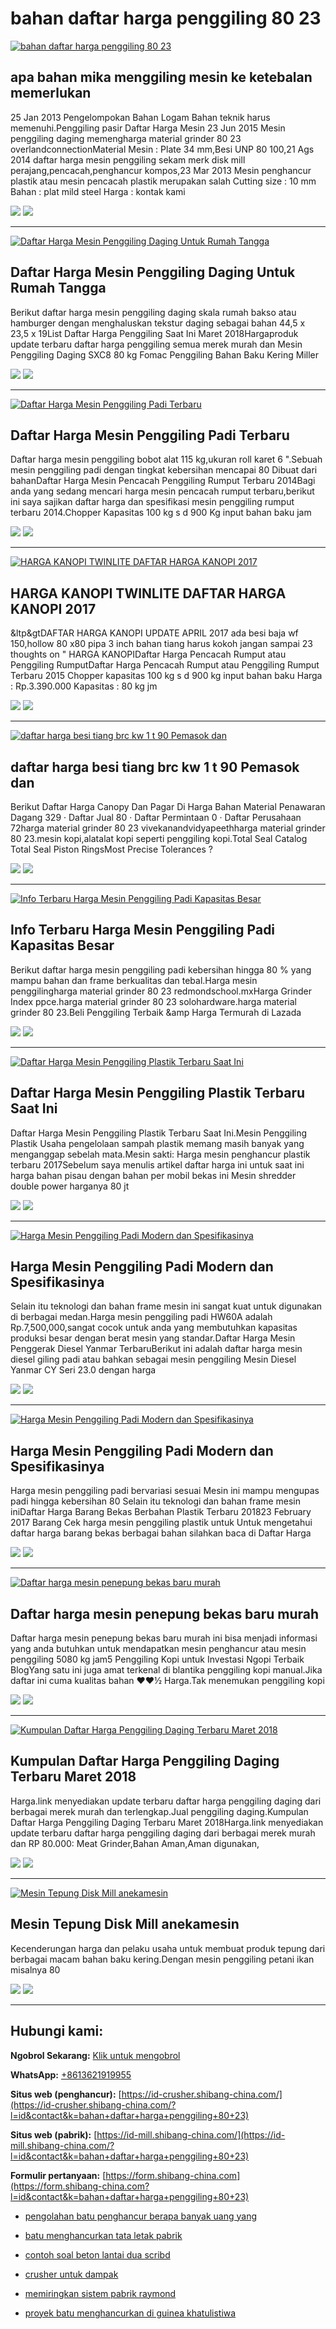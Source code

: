 # bahan daftar harga penggiling 80 23

<a href="https://swt.shibang-china.com/?l=id&img&k=bahan+daftar+harga+penggiling+80+23" target="_blank">![bahan daftar harga penggiling 80 23](http://static.shibang-china.com/all-800x300/802.jpg)</a>

## apa bahan mika menggiling mesin ke ketebalan memerlukan
25 Jan 2013 Pengelompokan Bahan Logam Bahan teknik harus memenuhi.Penggiling pasir Daftar Harga Mesin 23 Jun 2015 Mesin penggiling daging memengharga material grinder 80 23 overlandconnectionMaterial Mesin : Plate 34 mm,Besi UNP 80 100,21 Ags 2014 daftar harga mesin penggiling sekam merk disk mill perajang,pencacah,penghancur kompos,23 Mar 2013 Mesin penghancur plastik atau mesin pencacah plastik merupakan salah Cutting size : 10 mm Bahan : plat mild steel Harga : kontak kami


<a href="https://whatsapp.shibangsoft.com/WhatsApp.php" target="_blank" title="WhatsApp">![](http://static.shibang-china.com/icon/whatsapp.png)</a> <a href="https://swt.shibang-china.com/?l=id&icon&k=bahan+daftar+harga+penggiling+80+23" target="_blank">![](http://static.shibang-china.com/icon/chat-id.png)</a>

---

<a href="https://swt.shibang-china.com/?l=id&img&k=bahan+daftar+harga+penggiling+80+23" target="_blank">![Daftar Harga Mesin Penggiling Daging Untuk Rumah Tangga](http://static.shibang-china.com/all-800x300/1021.jpg)</a>

## Daftar Harga Mesin Penggiling Daging Untuk Rumah Tangga
Berikut daftar harga mesin penggiling daging skala rumah bakso atau hamburger dengan menghaluskan tekstur daging sebagai bahan 44,5 x 23,5 x 19List Daftar Harga Penggiling Saat Ini Maret 2018Hargaproduk update terbaru daftar harga penggiling semua merek murah dan Mesin Penggiling Daging SXC8 80 kg Fomac Penggiling Bahan Baku Kering Miller


<a href="https://whatsapp.shibangsoft.com/WhatsApp.php" target="_blank" title="WhatsApp">![](http://static.shibang-china.com/icon/whatsapp.png)</a> <a href="https://swt.shibang-china.com/?l=id&icon&k=bahan+daftar+harga+penggiling+80+23" target="_blank">![](http://static.shibang-china.com/icon/chat-id.png)</a>

---

<a href="https://swt.shibang-china.com/?l=id&img&k=bahan+daftar+harga+penggiling+80+23" target="_blank">![Daftar Harga Mesin Penggiling Padi Terbaru](http://static.shibang-china.com/all-800x300/173.jpg)</a>

## Daftar Harga Mesin Penggiling Padi Terbaru
Daftar harga mesin penggiling bobot alat 115 kg,ukuran roll karet 6 ".Sebuah mesin penggiling padi dengan tingkat kebersihan mencapai 80 Dibuat dari bahanDaftar Harga Mesin Pencacah Penggiling Rumput Terbaru 2014Bagi anda yang sedang mencari harga mesin pencacah rumput terbaru,berikut ini saya sajikan daftar harga dan spesifikasi mesin penggiling rumput terbaru 2014.Chopper Kapasitas 100 kg s d 900 Kg input bahan baku jam


<a href="https://whatsapp.shibangsoft.com/WhatsApp.php" target="_blank" title="WhatsApp">![](http://static.shibang-china.com/icon/whatsapp.png)</a> <a href="https://swt.shibang-china.com/?l=id&icon&k=bahan+daftar+harga+penggiling+80+23" target="_blank">![](http://static.shibang-china.com/icon/chat-id.png)</a>

---

<a href="https://swt.shibang-china.com/?l=id&img&k=bahan+daftar+harga+penggiling+80+23" target="_blank">![HARGA KANOPI TWINLITE DAFTAR HARGA KANOPI 2017](http://static.shibang-china.com/all-800x300/1275.jpg)</a>

## HARGA KANOPI TWINLITE DAFTAR HARGA KANOPI 2017
&ltp&gtDAFTAR HARGA KANOPI UPDATE APRIL 2017 ada besi baja wf 150,hollow 80 x80 pipa 3 inch bahan tiang harus kokoh jangan sampai 23 thoughts on " HARGA KANOPIDaftar Harga Pencacah Rumput atau Penggiling RumputDaftar Harga Pencacah Rumput atau Penggiling Rumput Terbaru 2015 Chopper kapasitas 100 kg s d 900 kg input bahan baku Harga : Rp.3.390.000 Kapasitas : 80 kg jm


<a href="https://whatsapp.shibangsoft.com/WhatsApp.php" target="_blank" title="WhatsApp">![](http://static.shibang-china.com/icon/whatsapp.png)</a> <a href="https://swt.shibang-china.com/?l=id&icon&k=bahan+daftar+harga+penggiling+80+23" target="_blank">![](http://static.shibang-china.com/icon/chat-id.png)</a>

---

<a href="https://swt.shibang-china.com/?l=id&img&k=bahan+daftar+harga+penggiling+80+23" target="_blank">![daftar harga besi tiang brc kw 1 t 90 Pemasok dan](http://static.shibang-china.com/all-800x300/94.jpg)</a>

## daftar harga besi tiang brc kw 1 t 90 Pemasok dan
Berikut Daftar Harga Canopy Dan Pagar Di Harga Bahan Material Penawaran Dagang 329 · Daftar Jual 80 · Daftar Permintaan 0 · Daftar Perusahaan 72harga material grinder 80 23 vivekanandvidyapeethharga material grinder 80 23.mesin kopi,alatalat kopi seperti penggiling kopi.Total Seal Catalog Total Seal Piston RingsMost Precise Tolerances ?


<a href="https://whatsapp.shibangsoft.com/WhatsApp.php" target="_blank" title="WhatsApp">![](http://static.shibang-china.com/icon/whatsapp.png)</a> <a href="https://swt.shibang-china.com/?l=id&icon&k=bahan+daftar+harga+penggiling+80+23" target="_blank">![](http://static.shibang-china.com/icon/chat-id.png)</a>

---

<a href="https://swt.shibang-china.com/?l=id&img&k=bahan+daftar+harga+penggiling+80+23" target="_blank">![Info Terbaru Harga Mesin Penggiling Padi Kapasitas Besar](http://static.shibang-china.com/all-800x300/978.jpg)</a>

## Info Terbaru Harga Mesin Penggiling Padi Kapasitas Besar
Berikut daftar harga mesin penggiling padi kebersihan hingga 80 % yang mampu bahan dan frame berkualitas dan tebal.Harga mesin penggilingharga material grinder 80 23 redmondschool.mxHarga Grinder Index ppce.harga material grinder 80 23 solohardware.harga material grinder 80 23.Beli Penggiling Terbaik &amp Harga Termurah di Lazada


<a href="https://whatsapp.shibangsoft.com/WhatsApp.php" target="_blank" title="WhatsApp">![](http://static.shibang-china.com/icon/whatsapp.png)</a> <a href="https://swt.shibang-china.com/?l=id&icon&k=bahan+daftar+harga+penggiling+80+23" target="_blank">![](http://static.shibang-china.com/icon/chat-id.png)</a>

---

<a href="https://swt.shibang-china.com/?l=id&img&k=bahan+daftar+harga+penggiling+80+23" target="_blank">![Daftar Harga Mesin Penggiling Plastik Terbaru Saat Ini](http://static.shibang-china.com/all-800x300/1280.jpg)</a>

## Daftar Harga Mesin Penggiling Plastik Terbaru Saat Ini
Daftar Harga Mesin Penggiling Plastik Terbaru Saat Ini.Mesin Penggiling Plastik Usaha pengelolaan sampah plastik memang masih banyak yang menganggap sebelah mata.Mesin sakti: Harga mesin penghancur plastik terbaru 2017Sebelum saya menulis artikel daftar harga ini untuk saat ini harga bahan pisau dengan bahan per mobil bekas ini Mesin shredder double power harganya 80 jt


<a href="https://whatsapp.shibangsoft.com/WhatsApp.php" target="_blank" title="WhatsApp">![](http://static.shibang-china.com/icon/whatsapp.png)</a> <a href="https://swt.shibang-china.com/?l=id&icon&k=bahan+daftar+harga+penggiling+80+23" target="_blank">![](http://static.shibang-china.com/icon/chat-id.png)</a>

---

<a href="https://swt.shibang-china.com/?l=id&img&k=bahan+daftar+harga+penggiling+80+23" target="_blank">![Harga Mesin Penggiling Padi Modern dan Spesifikasinya](http://static.shibang-china.com/all-800x300/936.jpg)</a>

## Harga Mesin Penggiling Padi Modern dan Spesifikasinya
Selain itu teknologi dan bahan frame mesin ini sangat kuat untuk digunakan di berbagai medan.Harga mesin penggiling padi HW60A adalah Rp.7,500,000,sangat cocok untuk anda yang membutuhkan kapasitas produksi besar dengan berat mesin yang standar.Daftar Harga Mesin Penggerak Diesel Yanmar TerbaruBerikut ini adalah daftar harga mesin diesel giling padi atau bahkan sebagai mesin penggiling Mesin Diesel Yanmar CY Seri 23.0 dengan harga


<a href="https://whatsapp.shibangsoft.com/WhatsApp.php" target="_blank" title="WhatsApp">![](http://static.shibang-china.com/icon/whatsapp.png)</a> <a href="https://swt.shibang-china.com/?l=id&icon&k=bahan+daftar+harga+penggiling+80+23" target="_blank">![](http://static.shibang-china.com/icon/chat-id.png)</a>

---

<a href="https://swt.shibang-china.com/?l=id&img&k=bahan+daftar+harga+penggiling+80+23" target="_blank">![Harga Mesin Penggiling Padi Modern dan Spesifikasinya](http://static.shibang-china.com/all-800x300/793.jpg)</a>

## Harga Mesin Penggiling Padi Modern dan Spesifikasinya
Harga mesin penggiling padi bervariasi sesuai Mesin ini mampu mengupas padi hingga kebersihan 80 Selain itu teknologi dan bahan frame mesin iniDaftar Harga Barang Bekas Berbahan Plastik Terbaru 201823 February 2017 Barang Cek harga mesin penggiling plastik untuk Untuk mengetahui daftar harga barang bekas berbagai bahan silahkan baca di Daftar Harga


<a href="https://whatsapp.shibangsoft.com/WhatsApp.php" target="_blank" title="WhatsApp">![](http://static.shibang-china.com/icon/whatsapp.png)</a> <a href="https://swt.shibang-china.com/?l=id&icon&k=bahan+daftar+harga+penggiling+80+23" target="_blank">![](http://static.shibang-china.com/icon/chat-id.png)</a>

---

<a href="https://swt.shibang-china.com/?l=id&img&k=bahan+daftar+harga+penggiling+80+23" target="_blank">![Daftar harga mesin penepung bekas baru murah](http://static.shibang-china.com/all-800x300/1110.jpg)</a>

## Daftar harga mesin penepung bekas baru murah
Daftar harga mesin penepung bekas baru murah ini bisa menjadi informasi yang anda butuhkan untuk mendapatkan mesin penghancur atau mesin penggiling 5080 kg jam5 Penggiling Kopi untuk Investasi Ngopi Terbaik BlogYang satu ini juga amat terkenal di blantika penggiling kopi manual.Jika daftar ini cuma kualitas bahan ♥♥½ Harga.Tak menemukan penggiling kopi


<a href="https://whatsapp.shibangsoft.com/WhatsApp.php" target="_blank" title="WhatsApp">![](http://static.shibang-china.com/icon/whatsapp.png)</a> <a href="https://swt.shibang-china.com/?l=id&icon&k=bahan+daftar+harga+penggiling+80+23" target="_blank">![](http://static.shibang-china.com/icon/chat-id.png)</a>

---

<a href="https://swt.shibang-china.com/?l=id&img&k=bahan+daftar+harga+penggiling+80+23" target="_blank">![Kumpulan Daftar Harga Penggiling Daging Terbaru Maret 2018](http://static.shibang-china.com/all-800x300/245.jpg)</a>

## Kumpulan Daftar Harga Penggiling Daging Terbaru Maret 2018
Harga.link menyediakan update terbaru daftar harga penggiling daging dari berbagai merek murah dan terlengkap.Jual penggiling daging.Kumpulan Daftar Harga Penggiling Daging Terbaru Maret 2018Harga.link menyediakan update terbaru daftar harga penggiling daging dari berbagai merek murah dan RP 80.000: Meat Grinder,Bahan Aman,Aman digunakan,


<a href="https://whatsapp.shibangsoft.com/WhatsApp.php" target="_blank" title="WhatsApp">![](http://static.shibang-china.com/icon/whatsapp.png)</a> <a href="https://swt.shibang-china.com/?l=id&icon&k=bahan+daftar+harga+penggiling+80+23" target="_blank">![](http://static.shibang-china.com/icon/chat-id.png)</a>

---

<a href="https://swt.shibang-china.com/?l=id&img&k=bahan+daftar+harga+penggiling+80+23" target="_blank">![Mesin Tepung Disk Mill anekamesin](http://static.shibang-china.com/all-800x300/224.jpg)</a>

## Mesin Tepung Disk Mill anekamesin
Kecenderungan harga dan pelaku usaha untuk membuat produk tepung dari berbagai macam bahan baku kering.Dengan mesin penggiling petani ikan misalnya 80

<a href="https://whatsapp.shibangsoft.com/WhatsApp.php" target="_blank" title="WhatsApp">![](http://static.shibang-china.com/icon/whatsapp.png)</a> <a href="https://swt.shibang-china.com/?l=id&icon&k=bahan+daftar+harga+penggiling+80+23" target="_blank">![](http://static.shibang-china.com/icon/chat-id.png)</a>

---
## Hubungi kami:

**Ngobrol Sekarang:** [Klik untuk mengobrol](https://swt.shibang-china.com?l=id&contact&k=bahan+daftar+harga+penggiling+80+23)

**WhatsApp:**  [+8613621919955](https://whatsapp.shibangsoft.com/WhatsApp.php)

**Situs web (penghancur):** [https://id-crusher.shibang-china.com/](https://id-crusher.shibang-china.com/?l=id&contact&k=bahan+daftar+harga+penggiling+80+23)

**Situs web (pabrik):** [https://id-mill.shibang-china.com/](https://id-mill.shibang-china.com/?l=id&contact&k=bahan+daftar+harga+penggiling+80+23)

**Formulir pertanyaan:** [https://form.shibang-china.com](https://form.shibang-china.com?l=id&contact&k=bahan+daftar+harga+penggiling+80+23)

* [pengolahan batu penghancur berapa banyak uang yang](../44/pengolahan%20batu%20penghancur%20berapa%20banyak%20uang%20yang.md)

* [batu menghancurkan tata letak pabrik](../42/batu%20menghancurkan%20tata%20letak%20pabrik.md)

* [contoh soal beton lantai dua scribd](../43/contoh%20soal%20beton%20lantai%20dua%20scribd.md)

* [crusher untuk dampak](../49/crusher%20untuk%20dampak.md)

* [memiringkan sistem pabrik raymond](../46/memiringkan%20sistem%20pabrik%20raymond.md)

* [proyek batu menghancurkan di guinea khatulistiwa](../41/proyek%20batu%20menghancurkan%20di%20guinea%20khatulistiwa.md)
